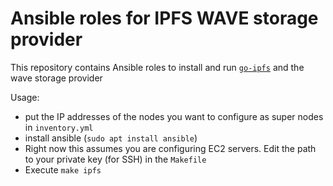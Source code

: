 # Ansible roles for IPFS WAVE storage provider

This repository contains Ansible roles to install and run [`go-ipfs`](https://github.com/ipfs/go-ipfs) and the wave storage provider

Usage:
- put the IP addresses of the nodes you want to configure as super nodes in `inventory.yml`
- install ansible (`sudo apt install ansible`)
- Right now this assumes you are configuring EC2 servers. Edit the path to your private key (for SSH) in the `Makefile`
- Execute `make ipfs`
